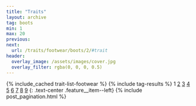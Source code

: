 ```yaml
---
title: "Traits"
layout: archive
tag: boots
min: 1
max: 20
previous:
next:
  url: /traits/footwear/boots/2/#trait
header:
  overlay_image: /assets/images/cover.jpg
  overlay_filter: rgba(0, 0, 0, 0.5)
---
```

{% include_cached trait-list-footwear %}
{% include tag-results %}
1 [2](/traits/footwear/boots/2/#trait) [3](/traits/footwear/boots/3/#trait) [4](/traits/footwear/boots/4/#trait) [5](/traits/footwear/boots/5/#trait) [6](/traits/footwear/boots/6/#trait) [7](/traits/footwear/boots/7/#trait) [8](/traits/footwear/boots/8/#trait) [9](/traits/footwear/boots/9/#trait) 
{: .text-center .feature__item--left}
{% include post_pagination.html %}
